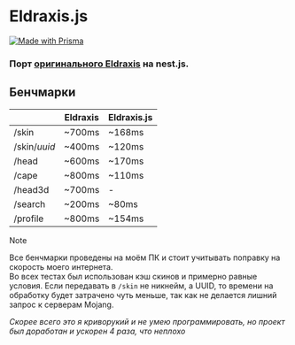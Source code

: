 # Eldraxis.js
[![Made with Prisma](http://made-with.prisma.io/indigo.svg)](https://prisma.io)
### **Порт [оригинального Eldraxis](https://github.com/Andcool-Systems/Eldraxis) на nest.js.**

## Бенчмарки
|              | Eldraxis | Eldraxis.js |
|--------------|----------|-------------|
| /skin        | ~700ms   | ~168ms      |
| /skin/*uuid* | ~400ms   | ~120ms      |
| /head        | ~600ms   | ~170ms      |
| /cape        | ~800ms   | ~110ms      |
| /head3d      | ~700ms   | -           |
| /search      | ~200ms   | ~80ms       |
| /profile     | ~800ms   | ~154ms      |

>[!NOTE]
> Все бенчмарки проведены на моём ПК и стоит учитывать поправку на скорость моего интернета.  
> Во всех тестах был использован кэш скинов и примерно равные условия. Если передавать в `/skin` не никнейм, а UUID, то времени на обработку будет затрачено чуть меньше, так как не делается лишний запрос к серверам Mojang.

*Скорее всего это я криворукий и не умею программировать, но проект был доработан и ускорен 4 раза, что неплохо*